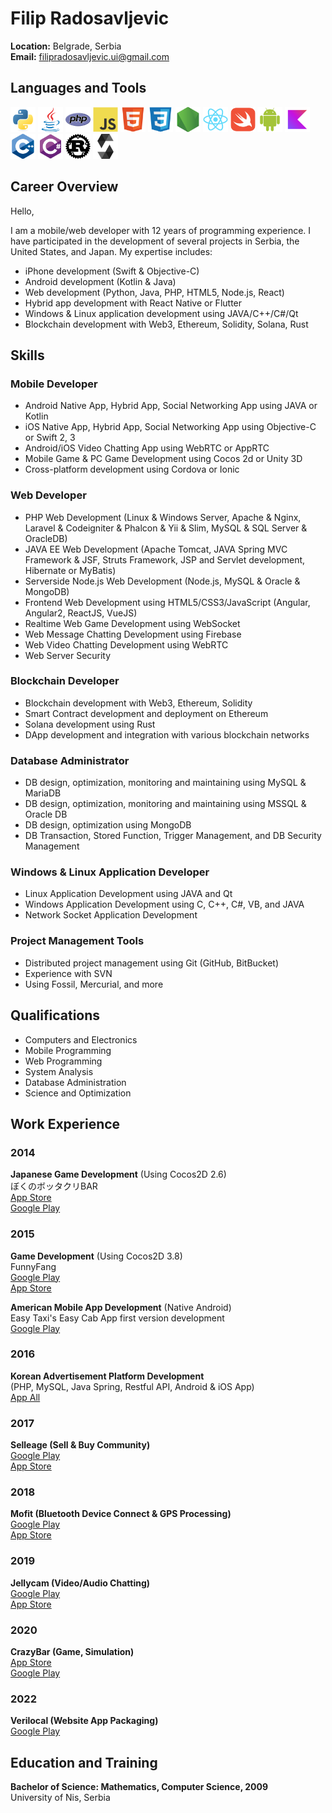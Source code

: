 # Filip Radosavljevic

**Location:** Belgrade, Serbia  
**Email:** filipradosavljevic.ui@gmail.com

## Languages and Tools
<p align="left">
  <img src="https://raw.githubusercontent.com/devicons/devicon/master/icons/python/python-original.svg" alt="Python" width="40" height="40"/>
  <img src="https://raw.githubusercontent.com/devicons/devicon/master/icons/java/java-original.svg" alt="Java" width="40" height="40"/>
  <img src="https://raw.githubusercontent.com/devicons/devicon/master/icons/php/php-original.svg" alt="PHP" width="40" height="40"/>
  <img src="https://raw.githubusercontent.com/devicons/devicon/master/icons/javascript/javascript-original.svg" alt="JavaScript" width="40" height="40"/>
  <img src="https://raw.githubusercontent.com/devicons/devicon/master/icons/html5/html5-original.svg" alt="HTML5" width="40" height="40"/>
  <img src="https://raw.githubusercontent.com/devicons/devicon/master/icons/css3/css3-original.svg" alt="CSS3" width="40" height="40"/>
  <img src="https://raw.githubusercontent.com/devicons/devicon/master/icons/nodejs/nodejs-original.svg" alt="Node.js" width="40" height="40"/>
  <img src="https://raw.githubusercontent.com/devicons/devicon/master/icons/react/react-original.svg" alt="React" width="40" height="40"/>
  <img src="https://raw.githubusercontent.com/devicons/devicon/master/icons/swift/swift-original.svg" alt="Swift" width="40" height="40"/>
  <img src="https://raw.githubusercontent.com/devicons/devicon/master/icons/android/android-original.svg" alt="Android" width="40" height="40"/>
  <img src="https://raw.githubusercontent.com/devicons/devicon/master/icons/kotlin/kotlin-original.svg" alt="Kotlin" width="40" height="40"/>
  <img src="https://raw.githubusercontent.com/devicons/devicon/master/icons/cplusplus/cplusplus-original.svg" alt="C++" width="40" height="40"/>
  <img src="https://raw.githubusercontent.com/devicons/devicon/master/icons/csharp/csharp-original.svg" alt="C#" width="40" height="40"/>
  <img src="https://raw.githubusercontent.com/devicons/devicon/master/icons/rust/rust-plain.svg" alt="Rust" width="40" height="40"/>
  <img src="https://raw.githubusercontent.com/devicons/devicon/master/icons/solidity/solidity-original.svg" alt="Solidity" width="40" height="40"/>
</p>

## Career Overview

Hello,

I am a mobile/web developer with 12 years of programming experience. I have participated in the development of several projects in Serbia, the United States, and Japan. My expertise includes:

- iPhone development (Swift & Objective-C)
- Android development (Kotlin & Java)
- Web development (Python, Java, PHP, HTML5, Node.js, React)
- Hybrid app development with React Native or Flutter
- Windows & Linux application development using JAVA/C++/C#/Qt
- Blockchain development with Web3, Ethereum, Solidity, Solana, Rust

## Skills

### Mobile Developer
- Android Native App, Hybrid App, Social Networking App using JAVA or Kotlin
- iOS Native App, Hybrid App, Social Networking App using Objective-C or Swift 2, 3
- Android/iOS Video Chatting App using WebRTC or AppRTC
- Mobile Game & PC Game Development using Cocos 2d or Unity 3D
- Cross-platform development using Cordova or Ionic

### Web Developer
- PHP Web Development (Linux & Windows Server, Apache & Nginx, Laravel & Codeigniter & Phalcon & Yii & Slim, MySQL & SQL Server & OracleDB)
- JAVA EE Web Development (Apache Tomcat, JAVA Spring MVC Framework & JSF, Struts Framework, JSP and Servlet development, Hibernate or MyBatis)
- Serverside Node.js Web Development (Node.js, MySQL & Oracle & MongoDB)
- Frontend Web Development using HTML5/CSS3/JavaScript (Angular, Angular2, ReactJS, VueJS)
- Realtime Web Game Development using WebSocket
- Web Message Chatting Development using Firebase
- Web Video Chatting Development using WebRTC
- Web Server Security

### Blockchain Developer
- Blockchain development with Web3, Ethereum, Solidity
- Smart Contract development and deployment on Ethereum
- Solana development using Rust
- DApp development and integration with various blockchain networks

### Database Administrator
- DB design, optimization, monitoring and maintaining using MySQL & MariaDB
- DB design, optimization, monitoring and maintaining using MSSQL & Oracle DB
- DB design, optimization using MongoDB
- DB Transaction, Stored Function, Trigger Management, and DB Security Management

### Windows & Linux Application Developer
- Linux Application Development using JAVA and Qt
- Windows Application Development using C, C++, C#, VB, and JAVA
- Network Socket Application Development

### Project Management Tools
- Distributed project management using Git (GitHub, BitBucket)
- Experience with SVN
- Using Fossil, Mercurial, and more

## Qualifications
- Computers and Electronics
- Mobile Programming
- Web Programming
- System Analysis
- Database Administration
- Science and Optimization

## Work Experience

### 2014
**Japanese Game Development** (Using Cocos2D 2.6)  
ぼくのボッタクリBAR  
[App Store](https://itunes.apple.com/app/id936579690)  
[Google Play](https://play.google.com/store/apps/details?id=com.ramsdesign.bottakuri)

### 2015
**Game Development** (Using Cocos2D 3.8)  
FunnyFang  
[Google Play](https://play.google.com/store/apps/details?id=com.uninex.funnypang)  
[App Store](https://itunes.apple.com/us/app/exciting-break-bricks-funnypang/id1106816120?ls=1&mt=8)

**American Mobile App Development** (Native Android)  
Easy Taxi's Easy Cab App first version development  
[Google Play](https://play.google.com/store/apps/details?id=br.com.easytaxi)

### 2016
**Korean Advertisement Platform Development**  
(PHP, MySQL, Java Spring, Restful API, Android & iOS App)  
[App All](http://app-all.kr/)

### 2017
**Selleage (Sell & Buy Community)**  
[Google Play](https://play.google.com/store/apps/details?id=com.kyad.cozone)  
[App Store](https://apps.apple.com/us/app/sellege/id1555707802)

### 2018
**Mofit (Bluetooth Device Connect & GPS Processing)**  
[Google Play](https://play.google.com/store/apps/details?id=com.kyad.mofit)  
[App Store](https://apps.apple.com/us/app/id1565087315)

### 2019
**Jellycam (Video/Audio Chatting)**  
[Google Play](https://play.google.com/store/apps/details?id=com.jelly.cam)  
[App Store](https://apps.apple.com/us/app/id156507015)

### 2020
**CrazyBar (Game, Simulation)**  
[App Store](https://apps.apple.com/us/app/id1469071658)  
[Google Play](https://play.google.com/store/apps/details?id=com.kyad.crazybar)

### 2022
**Verilocal (Website App Packaging)**  
[Google Play](https://play.google.com/store/apps/details?id=com.rosebuddigital.verilocal)

## Education and Training
**Bachelor of Science: Mathematics, Computer Science, 2009**  
University of Nis, Serbia
